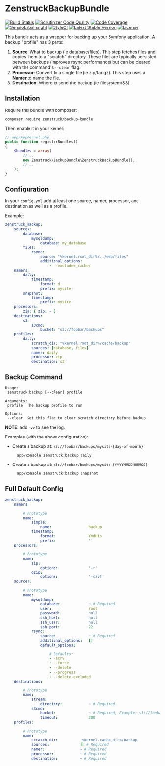 # ZenstruckBackupBundle

[![Build Status](https://travis-ci.org/kbond/ZenstruckBackupBundle.png?branch=master)](https://travis-ci.org/kbond/ZenstruckBackupBundle)
[![Scrutinizer Code Quality](https://scrutinizer-ci.com/g/kbond/ZenstruckBackupBundle/badges/quality-score.png?s=6eb648598aebc72e7b07c8925c19421f7ad1548b)](https://scrutinizer-ci.com/g/kbond/ZenstruckBackupBundle/)
[![Code Coverage](https://scrutinizer-ci.com/g/kbond/ZenstruckBackupBundle/badges/coverage.png?s=cf342c59af54f9bf00b985c04845d506d41bba9e)](https://scrutinizer-ci.com/g/kbond/ZenstruckBackupBundle/)
[![SensioLabsInsight](https://insight.sensiolabs.com/projects/537700be-cb48-4bfd-9b77-356b1ad77cc3/mini.png)](https://insight.sensiolabs.com/projects/537700be-cb48-4bfd-9b77-356b1ad77cc3)
[![StyleCI](https://styleci.io/repos/18815669/shield)](https://styleci.io/repos/18815669)
[![Latest Stable Version](https://poser.pugx.org/zenstruck/backup-bundle/v/stable.png)](https://packagist.org/packages/zenstruck/backup-bundle)
[![License](https://poser.pugx.org/zenstruck/backup-bundle/license.png)](https://packagist.org/packages/zenstruck/backup-bundle)

This bundle acts as a wrapper for backing up your Symfony application. A backup "profile" has 3 parts:

1. **Source**: What to backup (ie database/files). This step fetches files and copies them to a "scratch"
directory. These files are typically persisted between backups (improves rsync performance) but can be
cleared with the command's `--clear` flag.
2. **Processor**: Convert to a single file (ie zip/tar.gz).  This step uses a **Namer** to name the file.
3. **Destination**: Where to send the backup (ie filesystem/S3).

## Installation

Require this bundle with composer:

    composer require zenstruck/backup-bundle

Then enable it in your kernel:

```php
// app/AppKernel.php
public function registerBundles()
{
    $bundles = array(
        //...
        new Zenstruck\BackupBundle\ZenstruckBackupBundle(),
        //...
    );
}
```

## Configuration

In your `config.yml` add at least one source, namer, processor, and destination as well as a profile.

Example:

```yaml
zenstruck_backup:
    sources:
        database:
            mysqldump:
                database: my_database
        files:
            rsync:
                source: "%kernel.root_dir%/../web/files"
                additional_options:
                    - --exclude=_cache/
    namers:
        daily:
            timestamp:
                format: d
                prefix: mysite-
        snapshot:
            timestamp:
                prefix: mysite-
    processors:
        zip: { zip: ~ }
    destinations:
        s3:
            s3cmd:
                bucket: "s3://foobar/backups"
    profiles:
        daily:
            scratch_dir: "%kernel.root_dir%/cache/backup"
            sources: [database, files]
            namer: daily
            processor: zip
            destination: s3
```

## Backup Command

```
Usage:
 zenstruck:backup [--clear] profile

Arguments:
 profile  The backup profile to run

Options:
 --clear  Set this flag to clear scratch directory before backup
```

**NOTE**: add `-vv` to see the log.

Examples (with the above configuration):

* Create a backup at: `s3://foobar/backups/mysite-{day-of-month}`

        app/console zenstruck:backup daily

* Create a backup at: `s3://foobar/backups/mysite-{YYYYMMDDHHMMSS}`

        app/console zenstruck:backup snapshot

## Full Default Config

```yaml
zenstruck_backup:
    namers:

        # Prototype
        name:
            simple:
                name:                 backup
            timestamp:
                format:               YmdHis
                prefix:               ''
    processors:

        # Prototype
        name:
            zip:
                options:              '-r'
            gzip:
                options:              '-czvf'
    sources:

        # Prototype
        name:
            mysqldump:
                database:             ~ # Required
                user:                 root
                password:             null
                ssh_host:             null
                ssh_user:             null
                ssh_port:             22
            rsync:
                source:               ~ # Required
                additional_options:   []
                default_options:

                    # Defaults:
                    - -acrv
                    - --force
                    - --delete
                    - --progress
                    - --delete-excluded
    destinations:

        # Prototype
        name:
            stream:
                directory:            ~ # Required
            s3cmd:
                bucket:               ~ # Required, Example: s3://foobar/backups
                timeout:              300
    profiles:

        # Prototype
        name:
            scratch_dir:          '%kernel.cache_dir%/backup'
            sources:              [] # Required
            namer:                ~ # Required
            processor:            ~ # Required
            destination:          ~ # Required
```
